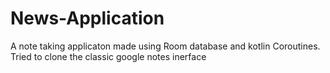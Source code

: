 # News-Application

A note taking applicaton made using Room database and kotlin Coroutines.
Tried to clone the classic google notes inerface
